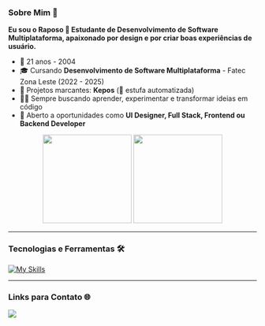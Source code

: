### Sobre Mim 🚀  

**Eu sou o Raposo 🙂 Estudante de Desenvolvimento de Software Multiplataforma, apaixonado por design e por criar boas experiências de usuário.**  
- 📅 21 anos - 2004  
- 🎓 Cursando **Desenvolvimento de Software Multiplataforma** - Fatec Zona Leste (2022 - 2025)  
- 🌱 Projetos marcantes: **Kepos** (🌱 estufa automatizada)  
- 👨‍💻 Sempre buscando aprender, experimentar e transformar ideias em código  
- 💼 Aberto a oportunidades como **UI Designer, Full Stack, Frontend ou Backend Developer**  

<div align="center">
   <img height="180em" src="https://github-readme-stats.vercel.app/api?username=yRaposo&show_icons=true&hide_border=true&bg_color=151B23&title_color=612BE3&icon_color=612BE3&text_color=F0F6FC"/>
   <img height="180em" src="https://github-readme-stats.vercel.app/api/top-langs/?username=yRaposo&layout=compact&hide=php,html&bg_color=151B23&title_color=612BE3&icon_color=612BE3&text_color=F0F6FC&hide_border=true"/>
</div>

---

### Tecnologias e Ferramentas 🛠  

[![My Skills](https://skillicons.dev/icons?i=vscode,js,react,next,spring,java,mysql,firebase,git,figma,ps,pr,ae,ai,arduino)](https://skillicons.dev)

---

### Links para Contato 🌐  

<a href="https://www.linkedin.com/in/SEU_LINKEDIN/"><img src="https://img.shields.io/badge/LinkedIn-0077B5?style=for-the-badge&logo=linkedin&logoColor=white"></a>
